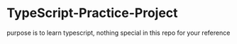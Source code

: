 # TypeScript-Practice-Project

purpose is to learn typescript, nothing special in this repo for your reference
